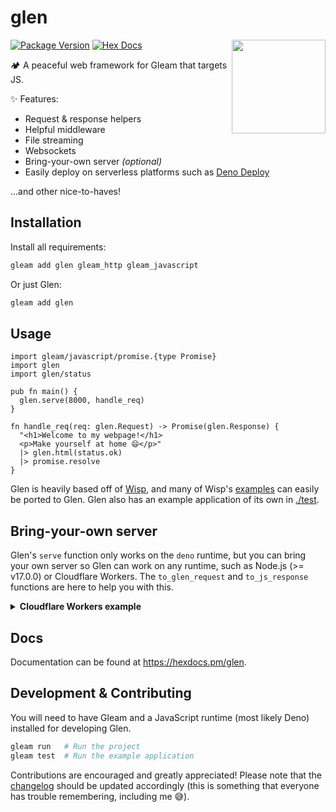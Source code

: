 # glen

<img src="https://raw.githubusercontent.com/MystPi/glen/main/assets/glen.png" width="150" align="right" />

[![Package Version](https://img.shields.io/hexpm/v/glen)](https://hex.pm/packages/glen)
[![Hex Docs](https://img.shields.io/badge/hex-docs-ffaff3)](https://hexdocs.pm/glen/)

🏕️ A peaceful web framework for Gleam that targets JS.

✨ Features:

- Request & response helpers
- Helpful middleware
- File streaming
- Websockets
- Bring-your-own server _(optional)_
- Easily deploy on serverless platforms such as [Deno Deploy](https://deno.com/deploy)

...and other nice-to-haves!

## Installation

Install all requirements:

```sh
gleam add glen gleam_http gleam_javascript
```

Or just Glen:

```sh
gleam add glen
```

## Usage

```gleam
import gleam/javascript/promise.{type Promise}
import glen
import glen/status

pub fn main() {
  glen.serve(8000, handle_req)
}

fn handle_req(req: glen.Request) -> Promise(glen.Response) {
  "<h1>Welcome to my webpage!</h1>
  <p>Make yourself at home 😄</p>"
  |> glen.html(status.ok)
  |> promise.resolve
}
```

Glen is heavily based off of [Wisp](https://github.com/gleam-wisp/wisp), and many of Wisp's [examples](https://github.com/gleam-wisp/wisp/tree/main/examples) can easily be ported to Glen. Glen also has an example application of its own in [./test](https://github.com/MystPi/glen/tree/main/test).

## Bring-your-own server

Glen's `serve` function only works on the `deno` runtime, but you can bring your own server so Glen can work on any runtime, such as Node.js (>= v17.0.0) or Cloudflare Workers. The `to_glen_request` and `to_js_response` functions are here to help you with this.

<details>
  <summary>
    <b>Cloudflare Workers example</b>
  </summary>

> Glen's `static` middleware will not work on the Cloudflare Workers runtime since it does not support the `node:fs` module. Everything else should work as expected.

`src/index.js`

```js
import * as glen from '../glen/glen.mjs';
import * as my_app from './my_app.mjs';

export default {
  async fetch(request, _env, _ctx) {
    const req = glen.to_glen_request(request);
    const response = await my_app.handle_req(req);
    const res = glen.to_js_response(response);

    return res;
  },
};
```

`src/my_app.gleam`

```gleam
import gleam/javascript/promise
import glen
import glen/status

pub fn handle_req(_req) {
  "On a Cloudflare worker!"
  |> glen.html(status.ok)
  |> promise.resolve
}
```

`wrangler.toml`

```toml
main = "build/dev/javascript/my_app/index.js"
# ...
```

</details>

## Docs

Documentation can be found at <https://hexdocs.pm/glen>.

## Development & Contributing

You will need to have Gleam and a JavaScript runtime (most likely Deno) installed for developing Glen.

```sh
gleam run   # Run the project
gleam test  # Run the example application
```

Contributions are encouraged and greatly appreciated! Please note that the [changelog](CHANGELOG.md) should be updated accordingly (this is something that everyone has trouble remembering, including me 😅).